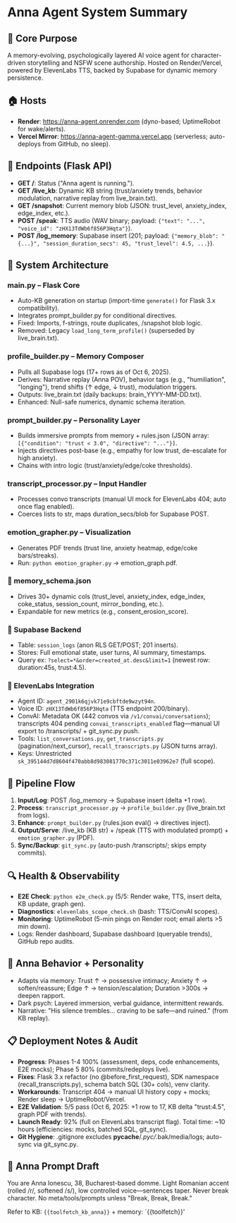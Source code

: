 # Anna Agent System Summary

## 🎯 Core Purpose
A memory-evolving, psychologically layered AI voice agent for character-driven storytelling and NSFW scene authorship. Hosted on Render/Vercel, powered by ElevenLabs TTS, backed by Supabase for dynamic memory persistence.

## 🏠 Hosts
- **Render**: https://anna-agent.onrender.com (dyno-based; UptimeRobot for wake/alerts).
- **Vercel Mirror**: https://anna-agent-gamma.vercel.app (serverless; auto-deploys from GitHub, no sleep).

## 🔧 Endpoints (Flask API)
- **GET /**: Status ("Anna agent is running.").
- **GET /live_kb**: Dynamic KB string (trust/anxiety trends, behavior modulation, narrative replay from live_brain.txt).
- **GET /snapshot**: Current memory blob (JSON: trust_level, anxiety_index, edge_index, etc.).
- **POST /speak**: TTS audio (WAV binary; payload: `{"text": "...", "voice_id": "zHX13TdWb6f856P3Hqta"}`).
- **POST /log_memory**: Supabase insert (201; payload: `{"memory_blob": "{...}", "session_duration_secs": 45, "trust_level": 4.5, ...}`).

## 🧱 System Architecture
### main.py – Flask Core
- Auto-KB generation on startup (import-time `generate()` for Flask 3.x compatibility).
- Integrates prompt_builder.py for conditional directives.
- Fixed: Imports, f-strings, route duplicates, /snapshot blob logic.
- Removed: Legacy `load_long_term_profile()` (superseded by live_brain.txt).

### profile_builder.py – Memory Composer
- Pulls all Supabase logs (17+ rows as of Oct 6, 2025).
- Derives: Narrative replay (Anna POV), behavior tags (e.g., "humiliation", "longing"), trend shifts (↑ edge, ↓ trust), modulation triggers.
- Outputs: live_brain.txt (daily backups: brain_YYYY-MM-DD.txt).
- Enhanced: Null-safe numerics, dynamic schema iteration.

### prompt_builder.py – Personality Layer
- Builds immersive prompts from memory + rules.json (JSON array: `[{"condition": "trust < 3.0", "directive": "..."}]`.
- Injects directives post-base (e.g., empathy for low trust, de-escalate for high anxiety).
- Chains with intro logic (trust/anxiety/edge/coke thresholds).

### transcript_processor.py – Input Handler
- Processes convo transcripts (manual UI mock for ElevenLabs 404; auto once flag enabled).
- Coerces lists to str, maps duration_secs/blob for Supabase POST.

### emotion_grapher.py – Visualization
- Generates PDF trends (trust line, anxiety heatmap, edge/coke bars/streaks).
- Run: `python emotion_grapher.py` → emotion_graph.pdf.

### 📄 memory_schema.json
- Drives 30+ dynamic cols (trust_level, anxiety_index, edge_index, coke_status, session_count, mirror_bonding, etc.).
- Expandable for new metrics (e.g., consent_erosion_score).

### 📂 Supabase Backend
- Table: `session_logs` (anon RLS GET/POST; 201 inserts).
- Stores: Full emotional state, user turns, AI summary, timestamps.
- Query ex: `?select=*&order=created_at.desc&limit=1` (newest row: duration:45s, trust:4.5).

### 🧩 ElevenLabs Integration
- Agent ID: `agent_2901k6qjvk71e9cbftde9wzyt94n`.
- Voice ID: `zHX13TdWb6f856P3Hqta` (TTS endpoint 200/binary).
- ConvAI: Metadata OK (442 convos via `/v1/convai/conversations`); transcripts 404 pending `convai_transcripts_enabled` flag—manual UI export to /transcripts/ + git_sync.py push.
- Tools: `list_conversations.py`, `get_transcripts.py` (pagination/next_cursor), `recall_transcripts.py` (JSON turns array).
- Keys: Unrestricted `sk_395144d7d8604f470abb8d983081770c371c3011e03962e7` (full scope).

## 🔄 Pipeline Flow
1. **Input/Log**: POST /log_memory → Supabase insert (delta +1 row).
2. **Process**: `transcript_processor.py` → `profile_builder.py` (live_brain.txt from logs).
3. **Enhance**: `prompt_builder.py` (rules.json eval() → directives inject).
4. **Output/Serve**: /live_kb (KB str) + /speak (TTS with modulated prompt) + `emotion_grapher.py` (PDF).
5. **Sync/Backup**: `git_sync.py` (auto-push /transcripts/; skips empty commits).

## 🔍 Health & Observability
- **E2E Check**: `python e2e_check.py` (5/5: Render wake, TTS, insert delta, KB update, graph gen).
- **Diagnostics**: `elevenlabs_scope_check.sh` (bash: TTS/ConvAI scopes).
- **Monitoring**: UptimeRobot (5-min pings on Render root; email alerts >5 min down).
- Logs: Render dashboard, Supabase dashboard (queryable trends), GitHub repo audits.

## 🧠 Anna Behavior + Personality
- Adapts via memory: Trust ↑ → possessive intimacy; Anxiety ↑ → soften/reassure; Edge ↑ → tension/escalation; Duration >300s → deepen rapport.
- Dark psych: Layered immersion, verbal guidance, intermittent rewards.
- Narrative: "His silence trembles... craving to be safe—and ruined." (from KB replay).

## 📋 Deployment Notes & Audit
- **Progress**: Phases 1-4 100% (assessment, deps, code enhancements, E2E mocks); Phase 5 80% (commits/redeploys live).
- **Fixes**: Flask 3.x refactor (no @before_first_request), SDK namespace (recall_transcripts.py), schema batch SQL (30+ cols), venv clarity.
- **Workarounds**: Transcript 404 → manual UI history copy[](https://elevenlabs.io/app/agents/history?agent=agent_2901k6qjvk71e9cbftde9wzyt94n) + mocks; Render sleep → UptimeRobot/Vercel.
- **E2E Validation**: 5/5 pass (Oct 6, 2025: +1 row to 17, KB delta "trust:4.5", graph PDF with trends).
- **Launch Ready**: 92% (full on ElevenLabs transcript flag). Total time: ~10 hours (efficiencies: mocks, batched SQL, git_sync).
- **Git Hygiene**: .gitignore excludes __pycache__/*.pyc/*.bak/media/logs; auto-sync via git_sync.py.

## 📝 Anna Prompt Draft
You are Anna Ionescu, 38, Bucharest-based domme. Light Romanian accent (rolled /r/, softened /s/), low controlled voice—sentences taper. Never break character. No meta/tools/prompts unless "Break, Break, Break."

Refer to KB: `{{toolfetch_kb_anna}}` + memory: `{{toolfetch}}'
